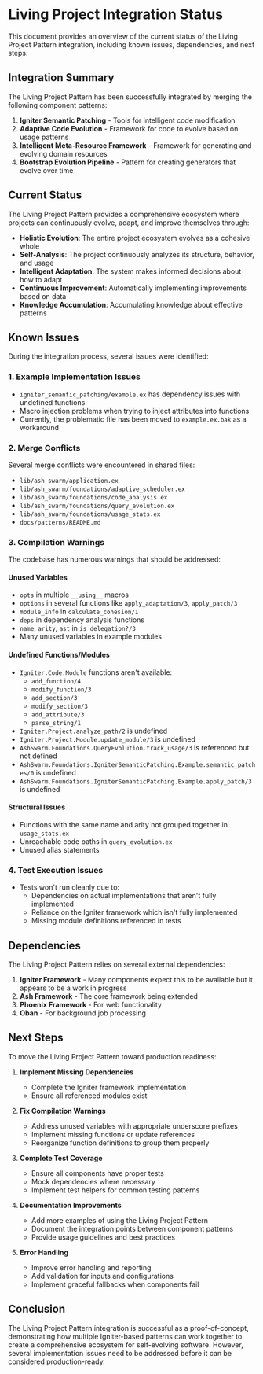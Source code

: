 # Living Project Integration Status

This document provides an overview of the current status of the Living Project Pattern integration, including known issues, dependencies, and next steps.

## Integration Summary

The Living Project Pattern has been successfully integrated by merging the following component patterns:

1. **Igniter Semantic Patching** - Tools for intelligent code modification
2. **Adaptive Code Evolution** - Framework for code to evolve based on usage patterns
3. **Intelligent Meta-Resource Framework** - Framework for generating and evolving domain resources
4. **Bootstrap Evolution Pipeline** - Pattern for creating generators that evolve over time

## Current Status

The Living Project Pattern provides a comprehensive ecosystem where projects can continuously evolve, adapt, and improve themselves through:

- **Holistic Evolution**: The entire project ecosystem evolves as a cohesive whole
- **Self-Analysis**: The project continuously analyzes its structure, behavior, and usage
- **Intelligent Adaptation**: The system makes informed decisions about how to adapt
- **Continuous Improvement**: Automatically implementing improvements based on data
- **Knowledge Accumulation**: Accumulating knowledge about effective patterns

## Known Issues

During the integration process, several issues were identified:

### 1. Example Implementation Issues

- `igniter_semantic_patching/example.ex` has dependency issues with undefined functions
- Macro injection problems when trying to inject attributes into functions
- Currently, the problematic file has been moved to `example.ex.bak` as a workaround

### 2. Merge Conflicts

Several merge conflicts were encountered in shared files:
- `lib/ash_swarm/application.ex`
- `lib/ash_swarm/foundations/adaptive_scheduler.ex`
- `lib/ash_swarm/foundations/code_analysis.ex`
- `lib/ash_swarm/foundations/query_evolution.ex`
- `lib/ash_swarm/foundations/usage_stats.ex`
- `docs/patterns/README.md`

### 3. Compilation Warnings

The codebase has numerous warnings that should be addressed:

#### Unused Variables
- `opts` in multiple `__using__` macros
- `options` in several functions like `apply_adaptation/3`, `apply_patch/3`
- `module_info` in `calculate_cohesion/1`
- `deps` in dependency analysis functions
- `name`, `arity`, `ast` in `is_delegation?/3`
- Many unused variables in example modules

#### Undefined Functions/Modules
- `Igniter.Code.Module` functions aren't available:
  - `add_function/4`
  - `modify_function/3`
  - `add_section/3`
  - `modify_section/3`
  - `add_attribute/3`
  - `parse_string/1`
- `Igniter.Project.analyze_path/2` is undefined
- `Igniter.Project.Module.update_module/3` is undefined
- `AshSwarm.Foundations.QueryEvolution.track_usage/3` is referenced but not defined
- `AshSwarm.Foundations.IgniterSemanticPatching.Example.semantic_patches/0` is undefined
- `AshSwarm.Foundations.IgniterSemanticPatching.Example.apply_patch/3` is undefined

#### Structural Issues
- Functions with the same name and arity not grouped together in `usage_stats.ex`
- Unreachable code paths in `query_evolution.ex`
- Unused alias statements

### 4. Test Execution Issues

- Tests won't run cleanly due to:
  - Dependencies on actual implementations that aren't fully implemented
  - Reliance on the Igniter framework which isn't fully implemented
  - Missing module definitions referenced in tests

## Dependencies

The Living Project Pattern relies on several external dependencies:

1. **Igniter Framework** - Many components expect this to be available but it appears to be a work in progress
2. **Ash Framework** - The core framework being extended
3. **Phoenix Framework** - For web functionality
4. **Oban** - For background job processing

## Next Steps

To move the Living Project Pattern toward production readiness:

1. **Implement Missing Dependencies**
   - Complete the Igniter framework implementation
   - Ensure all referenced modules exist

2. **Fix Compilation Warnings**
   - Address unused variables with appropriate underscore prefixes
   - Implement missing functions or update references
   - Reorganize function definitions to group them properly

3. **Complete Test Coverage**
   - Ensure all components have proper tests
   - Mock dependencies where necessary
   - Implement test helpers for common testing patterns

4. **Documentation Improvements**
   - Add more examples of using the Living Project Pattern
   - Document the integration points between component patterns
   - Provide usage guidelines and best practices

5. **Error Handling**
   - Improve error handling and reporting
   - Add validation for inputs and configurations
   - Implement graceful fallbacks when components fail

## Conclusion

The Living Project Pattern integration is successful as a proof-of-concept, demonstrating how multiple Igniter-based patterns can work together to create a comprehensive ecosystem for self-evolving software. However, several implementation issues need to be addressed before it can be considered production-ready.
